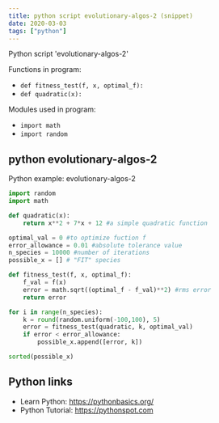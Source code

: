 ```yaml
---
title: python script evolutionary-algos-2 (snippet)
date: 2020-03-03
tags: ["python"]
---
```

Python script 'evolutionary-algos-2'

Functions in program: 
* `def fitness_test(f, x, optimal_f):`
* `def quadratic(x):`

Modules used in program: 
* `import math`
* `import random`

## python evolutionary-algos-2

Python example: evolutionary-algos-2

```python
import random
import math

def quadratic(x):
    return x**2 + 7*x + 12 #a simple quadratic function

optimal_val = 0 #to optimize fuction f
error_allowance = 0.01 #absolute tolerance value
n_species = 10000 #number of iterations
possible_x = [] # "FIT" species

def fitness_test(f, x, optimal_f):
    f_val = f(x)
    error = math.sqrt((optimal_f - f_val)**2) #rms error
    return error

for i in range(n_species):
    k = round(random.uniform(-100,100), 5)
    error = fitness_test(quadratic, k, optimal_val)
    if error < error_allowance:
        possible_x.append([error, k])

sorted(possible_x)

```

## Python links

- Learn Python: https://pythonbasics.org/
- Python Tutorial: https://pythonspot.com
